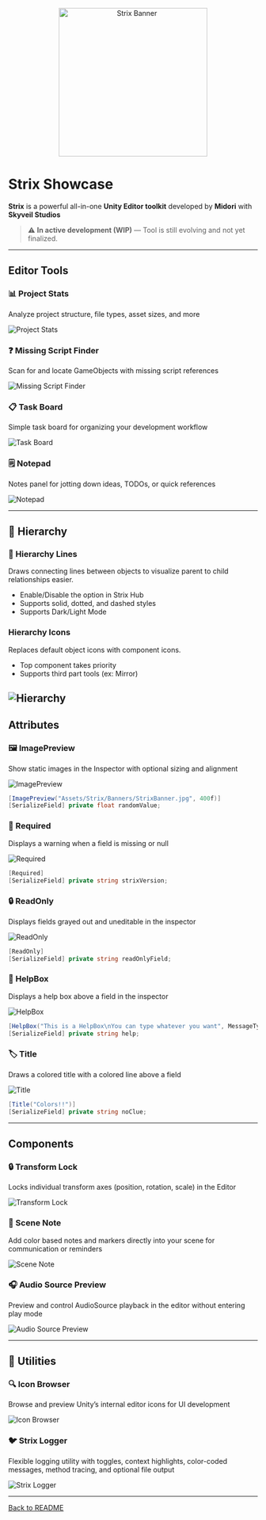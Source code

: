 ﻿<p align="center">
  <img src="https://i.imgur.com/xhWB45k.png" alt="Strix Banner" width="300"/>
</p>

# Strix Showcase
**Strix** is a powerful all-in-one **Unity Editor toolkit** developed by **Midori** with **Skyveil Studios**
> ⚠️ **In active development (WIP)** — Tool is still evolving and not yet finalized.

---

## Editor Tools
### 📊 Project Stats
Analyze project structure, file types, asset sizes, and more

![Project Stats](Docs/Images/Tools/ProjectStats.png)

### ❓ Missing Script Finder
Scan for and locate GameObjects with missing script references

![Missing Script Finder](Docs/Images/Tools/MSF.png)

### 📋 Task Board
Simple task board for organizing your development workflow

![Task Board](Docs/Images/Tools/TaskBoard.png)

### 🗒️ Notepad
Notes panel for jotting down ideas, TODOs, or quick references

![Notepad](Docs/Images/Tools/Notepad.png)

---

## 📂 Hierarchy
### 🔗 Hierarchy Lines
Draws connecting lines between objects to visualize parent to child relationships easier.
- Enable/Disable the option in Strix Hub
- Supports solid, dotted, and dashed styles
- Supports Dark/Light Mode

### Hierarchy Icons
Replaces default object icons with component icons.
- Top component takes priority
- Supports third part tools (ex: Mirror)

![Hierarchy](Docs/Images/Hierarchy/Hierarchy.png)
---

## Attributes
### 🖼️ ImagePreview
Show static images in the Inspector with optional sizing and alignment

![ImagePreview](Docs/Images/Attributes/ImagePreview.png)
```c#
[ImagePreview("Assets/Strix/Banners/StrixBanner.jpg", 400f)]
[SerializeField] private float randomValue;
```

### 🛑 Required
Displays a warning when a field is missing or null

![Required](Docs/Images/Attributes/Required.png)
```c#
[Required]
[SerializeField] private string strixVersion;
```

### 🔒 ReadOnly
Displays fields grayed out and uneditable in the inspector

![ReadOnly](Docs/Images/Attributes/ReadOnly.png)
```c#
[ReadOnly]
[SerializeField] private string readOnlyField;
```

### 💬 HelpBox
Displays a help box above a field in the inspector

![HelpBox](Docs/Images/Attributes/HelpBox.png)
```c#
[HelpBox("This is a HelpBox\nYou can type whatever you want", MessageType.Error)]
[SerializeField] private string help;
```

### 🏷️ Title
Draws a colored title with a colored line above a field

![Title](Docs/Images/Attributes/Title.png)
```c#
[Title("Colors!!")]
[SerializeField] private string noClue;
```


---

## Components

### 🔒 Transform Lock
Locks individual transform axes (position, rotation, scale) in the Editor

![Transform Lock](Docs/Images/Components/TransformLock.png)

### 📝 Scene Note
Add color based notes and markers directly into your scene for communication or reminders

![Scene Note](Docs/Images/Components/SceneNote.png)

### 🎧 Audio Source Preview
Preview and control AudioSource playback in the editor without entering play mode

![Audio Source Preview](Docs/Images/Components/AudioSourcePreview.png)

---
## 🔧 Utilities
### 🔍 Icon Browser
Browse and preview Unity’s internal editor icons for UI development

![Icon Browser](Docs/Images/Utilities/IconBrowser.png)

### 🐦 Strix Logger
Flexible logging utility with toggles, context highlights, color-coded messages, method tracing, and optional file output

![Strix Logger](Docs/Images/Utilities/StrixLogger.png)

---

[Back to README](README.md)
